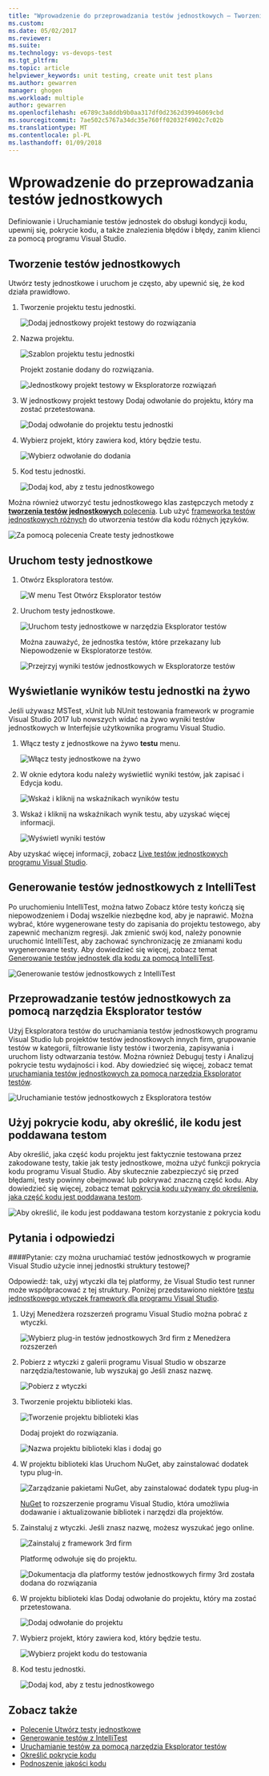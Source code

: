```yaml
---
title: "Wprowadzenie do przeprowadzania testów jednostkowych — Tworzenie planów testów | Dokumentacja firmy Microsoft"
ms.custom: 
ms.date: 05/02/2017
ms.reviewer: 
ms.suite: 
ms.technology: vs-devops-test
ms.tgt_pltfrm: 
ms.topic: article
helpviewer_keywords: unit testing, create unit test plans
ms.author: gewarren
manager: ghogen
ms.workload: multiple
author: gewarren
ms.openlocfilehash: e6789c3a8ddb9b0aa317df0d2362d39946069cbd
ms.sourcegitcommit: 7ae502c5767a34dc35e760ff02032f4902c7c02b
ms.translationtype: MT
ms.contentlocale: pl-PL
ms.lasthandoff: 01/09/2018
---
```

# <a name="get-started-with-unit-testing"></a>Wprowadzenie do przeprowadzania testów jednostkowych

Definiowanie i Uruchamianie testów jednostek do obsługi kondycji kodu, upewnij się, pokrycie kodu, a także znalezienia błędów i błędy, zanim klienci za pomocą programu Visual Studio.

<a name="create-tests"></a>
## <a name="create-unit-tests"></a>Tworzenie testów jednostkowych

Utwórz testy jednostkowe i uruchom je często, aby upewnić się, że kod działa prawidłowo.

1. Tworzenie projektu testu jednostki.
        
   ![Dodaj jednostkowy projekt testowy do rozwiązania](media/createunittest1.png)
    
1. Nazwa projektu.
        
   ![Szablon projektu testu jednostki](media/createunittest2.png)
  
   Projekt zostanie dodany do rozwiązania.
    
   ![Jednostkowy projekt testowy w Eksploratorze rozwiązań](media/createunittest5.png)
    
1. W jednostkowy projekt testowy Dodaj odwołanie do projektu, który ma zostać przetestowana.
        
   ![Dodaj odwołanie do projektu testu jednostki](media/createunittest6.png)
    
1. Wybierz projekt, który zawiera kod, który będzie testu.
        
   ![Wybierz odwołanie do dodania](media/createunittest7.png)
    
1. Kod testu jednostki.

   ![Dodaj kod, aby z testu jednostkowego](media/createunittest8.png) 

Można również utworzyć testu jednostkowego klas zastępczych metody z [ **tworzenia testów jednostkowych** polecenia](create-unit-tests-menu.md).
Lub użyć [frameworka testów jednostkowych różnych](#frameworks) do utworzenia testów dla kodu różnych języków.

![Za pomocą polecenia Create testy jednostkowe](media/createunittestcommand2.png)

## <a name="run-unit-tests"></a>Uruchom testy jednostkowe

1. Otwórz Eksploratora testów.
        
   ![W menu Test Otwórz Eksplorator testów](media/rununittest1.png) 

1. Uruchom testy jednostkowe.
        
   ![Uruchom testy jednostkowe w narzędzia Eksplorator testów](media/rununittest2.png) 

   Można zauważyć, że jednostka testów, które przekazany lub Niepowodzenie w Eksploratorze testów.
      
   ![Przejrzyj wyniki testów jednostkowych w Eksploratorze testów](media/rununittest3.png) 

## <a name="view-live-unit-test-results"></a>Wyświetlanie wyników testu jednostki na żywo

Jeśli używasz MSTest, xUnit lub NUnit testowania framework w programie Visual Studio 2017 lub nowszych widać na żywo wyniki testów jednostkowych w Interfejsie użytkownika programu Visual Studio.

1. Włącz testy z jednostkowe na żywo **testu** menu.

   ![Włącz testy jednostkowe na żywo](media/live-test-results-start.png) 

1. W oknie edytora kodu należy wyświetlić wyniki testów, jak zapisać i Edycja kodu.

   ![Wskaż i kliknij na wskaźnikach wyników testu](media/live-test-results-ui.png) 

1. Wskaż i kliknij na wskaźnikach wynik testu, aby uzyskać więcej informacji.

   ![Wyświetl wyniki testów](media/live-test-results-details.png) 

Aby uzyskać więcej informacji, zobacz [Live testów jednostkowych programu Visual Studio](https://blogs.msdn.microsoft.com/visualstudio/2016/11/18/live-unit-testing-visual-studio-2017-rc/).

<a name="intellitest"></a>
## <a name="generate-unit-tests-with-intellitest"></a>Generowanie testów jednostkowych z IntelliTest

Po uruchomieniu IntelliTest, można łatwo Zobacz które testy kończą się niepowodzeniem i Dodaj wszelkie niezbędne kod, aby je naprawić. Można wybrać, które wygenerowane testy do zapisania do projektu testowego, aby zapewnić mechanizm regresji. Jak zmienić swój kod, należy ponownie uruchomić IntelliTest, aby zachować synchronizację ze zmianami kodu wygenerowane testy. Aby dowiedzieć się więcej, zobacz temat [Generowanie testów jednostek dla kodu za pomocą IntelliTest](../test/generate-unit-tests-for-your-code-with-intellitest.md).

![Generowanie testów jednostkowych z IntelliTest](media/intellitest.png)

<a name="unit-tests"></a>
## <a name="run-unit-tests-with-test-explorer"></a>Przeprowadzanie testów jednostkowych za pomocą narzędzia Eksplorator testów

Użyj Eksploratora testów do uruchamiania testów jednostkowych programu Visual Studio lub projektów testów jednostkowych innych firm, grupowanie testów w kategorii, filtrowanie listy testów i tworzenia, zapisywania i uruchom listy odtwarzania testów. Można również Debuguj testy i Analizuj pokrycie testu wydajności i kod. Aby dowiedzieć się więcej, zobacz temat [uruchamiania testów jednostkowych za pomocą narzędzia Eksplorator testów](../test/run-unit-tests-with-test-explorer.md).

![Uruchamianie testów jednostkowych z Eksploratora testów](media/testexplorer.png)

<a name="code-coverage"></a>
## <a name="use-code-coverage-to-determine-how-much-code-is-being-tested"></a>Użyj pokrycie kodu, aby określić, ile kodu jest poddawana testom

Aby określić, jaka część kodu projektu jest faktycznie testowana przez zakodowane testy, takie jak testy jednostkowe, można użyć funkcji pokrycia kodu programu Visual Studio. Aby skutecznie zabezpieczyć się przed błędami, testy powinny obejmować lub pokrywać znaczną część kodu. Aby dowiedzieć się więcej, zobacz temat [pokrycia kodu używany do określenia, jaka część kodu jest poddawana testom](../test/using-code-coverage-to-determine-how-much-code-is-being-tested.md).

![Aby określić, ile kodu jest poddawana testom korzystanie z pokrycia kodu](media/codecoverage.png)

## <a name="q--a"></a>Pytania i odpowiedzi

<!-- BEGINSECTION class="m-qanda" -->

<a name="frameworks"></a>
####Pytanie: czy można uruchamiać testów jednostkowych w programie Visual Studio użycie innej jednostki struktury testowej?

Odpowiedź: tak, użyj wtyczki dla tej platformy, że Visual Studio test runner może współpracować z tej struktury. Poniżej przedstawiono niektóre [testu jednostkowego wtyczek framework dla programu Visual Studio](http://go.microsoft.com/fwlink/?LinkID=246630).

1. Użyj Menedżera rozszerzeń programu Visual Studio można pobrać z wtyczki.
        
   ![Wybierz plug-in testów jednostkowych 3rd firm z Menedżera rozszerzeń](media/install3rdpartyunittestframeworks1.png) 

1. Pobierz z wtyczki z galerii programu Visual Studio w obszarze narzędzia/testowanie, lub wyszukaj go Jeśli znasz nazwę.
        
   ![Pobierz z wtyczki](media/install3rdpartyunittestframeworks2.png) 

1. Tworzenie projektu biblioteki klas.
        
   ![Tworzenie projektu biblioteki klas](media/create3rdpartyunittest1.png) 

   Dodaj projekt do rozwiązania.
    
   ![Nazwa projektu biblioteki klas i dodaj go](media/create3rdpartyunittest3.png) 

1. W projektu biblioteki klas Uruchom NuGet, aby zainstalować dodatek typu plug-in.

   ![Zarządzanie pakietami NuGet, aby zainstalować dodatek typu plug-in](media/create3rdpartyunittest3a.png) 

   [NuGet](https://www.nuget.org/) to rozszerzenie programu Visual Studio, która umożliwia dodawanie i aktualizowanie bibliotek i narzędzi dla projektów.

1. Zainstaluj z wtyczki. Jeśli znasz nazwę, możesz wyszukać jego online.

   ![Zainstaluj z framework 3rd firm](media/create3rdpartyunittest4.png) 

   Platformę odwołuje się do projektu.
        
   ![Dokumentacja dla platformy testów jednostkowych firmy 3rd została dodana do rozwiązania](media/create3rdpartyunittest6.png) 

1. W projektu biblioteki klas Dodaj odwołanie do projektu, który ma zostać przetestowana.
        
   ![Dodaj odwołanie do projektu](media/createunittest6.png) 

1. Wybierz projekt, który zawiera kod, który będzie testu.
        
   ![Wybierz projekt kodu do testowania](media/createunittest7.png) 

1. Kod testu jednostki.

   ![Dodaj kod, aby z testu jednostkowego](media/create3rdpartyunittest7.png)   

<!-- ENDSECTION -->

## <a name="see-also"></a>Zobacz także

* [Polecenie Utwórz testy jednostkowe](create-unit-tests-menu.md)
* [Generowanie testów z IntelliTest](generate-unit-tests-for-your-code-with-intellitest.md)
* [Uruchamianie testów za pomocą narzędzia Eksplorator testów](run-unit-tests-with-test-explorer.md)
* [Określić pokrycie kodu](using-code-coverage-to-determine-how-much-code-is-being-tested.md)
* [Podnoszenie jakości kodu](improve-code-quality.md)
